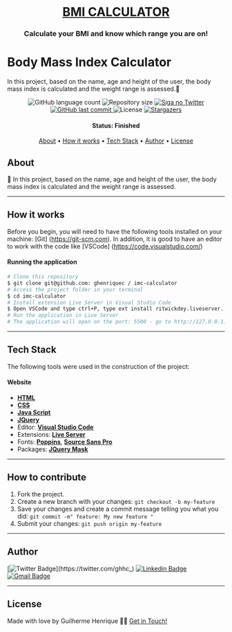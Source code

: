 <h1 align="center">
    <a href="https://ghenriquec.github.io/imc-calculator/"> BMI CALCULATOR </a>
</h1>

<h3 align="center">
    Calculate your BMI and know which range you are on!
</h3>

# Body Mass Index Calculator
In this project, based on the name, age and height of the user, the body mass index is calculated and the weight range is assessed.💚

<p align="center">
  <img alt="GitHub language count" src="https://img.shields.io/github/languages/count/ghenriquec/imc-calculator?color=%2304D361">

  <img alt="Repository size" src="https://img.shields.io/github/repo-size/ghenriquec/imc-calculator">

  <a href="https://www.twitter.com/ghhc_/">
    <img alt="Siga no Twitter" src="https://img.shields.io/twitter/url?url=https%3A%2F%2Fgithub.com%2Fghenriquec%2Fimc-calculator">
  </a>
  
  <a href="https://github.com/ghenriquec/imc-calculator/commits/master">
    <img alt="GitHub last commit" src="https://img.shields.io/github/last-commit/ghenriquec/imc-calculator">
  </a>
    
   <img alt="License" src="https://img.shields.io/badge/license-MIT-brightgreen">
   <a href="https://github.com/ghenriquec/imc-calculator/stargazers">
    <img alt="Stargazers" src="https://img.shields.io/github/stars/ghenriquec/imc-calculator?style=social">
  </a>
</p>


<h4 align="center"> 
	 Status: Finished
</h4>

<p align="center">
 <a href="#about">About</a> •
 <a href="#how-it-works">How it works</a> • 
 <a href="#tech-stack">Tech Stack</a> • 
 <a href="#author">Author</a> • 
 <a href="#user-content-license">License</a>

</p>


## About

💚 In this project, based on the name, age and height of the user, the body mass index is calculated and the weight range is assessed.

---

## How it works

Before you begin, you will need to have the following tools installed on your machine:
[Git] (https://git-scm.com).
In addition, it is good to have an editor to work with the code like [VSCode] (https://code.visualstudio.com/)


#### Running the application

```bash
# Clone this repository
$ git clone git@github.com: ghenriquec / imc-calculator
# Access the project folder in your terminal
$ cd imc-calculator
# Install extension Live Server in Visual Studio Code
$ Open VSCode and type ctrl+P, type ext install ritwickdey.liveserver.
# Run the application in Live Server
# The application will open on the port: 5500 - go to http://127.0.0.1:5500
```
---
## Tech Stack

The following tools were used in the construction of the project:

#### **Website** 

-   **[HTML](https://devdocs.io/html/)**
-   **[CSS](https://devdocs.io/css/)**
-   **[Java Script](https://devdocs.io/javascript/)**
-   **[JQuery](https://devdocs.io/jquery/)**
-   Editor:  **[Visual Studio Code](https://code.visualstudio.com/)** 
-   Extensions:  **[Live Server](https://marketplace.visualstudio.com/items?itemName=ritwickdey.LiveServere)**
-   Fonts:  **[Poppins](https://fonts.google.com/specimen/Poppins)**,  **[Source Sans Pro](https://fonts.google.com/specimen/Source+Sans+Pro)**
-   Packages: **[JQuery Mask](https://cdnjs.com/libraries/jquery.mask/1.11.2)**


---

## How to contribute

1. Fork the project.
2. Create a new branch with your changes: `git checkout -b my-feature`
3. Save your changes and create a commit message telling you what you did: `git commit -m" feature: My new feature "`
4. Submit your changes: `git push origin my-feature`
---

## Author

[![Twitter Badge](https://img.shields.io/badge/-@ghhc_-1ca0f1?style=flat-square&labelColor=1ca0f1&logo=twitter&logoColor=white&link=https://twitter.com/ghhc_)](https://twitter.com/ghhc_) [![Linkedin Badge](https://img.shields.io/badge/-Guilherme-blue?style=flat-square&logo=Linkedin&logoColor=white&link=https://https://www.linkedin.com/in/ghenriquec/)](https://www.linkedin.com/in/ghenriquec/) 
[![Gmail Badge](https://img.shields.io/badge/-guiihenriquecs@gmail.com-c14438?style=flat-square&logo=Gmail&logoColor=white&link=mailto:guiihenriquecs@gmail.com)](mailto:guiihenriquecs@gmail.com)

---

## License

Made with love by Guilherme Henrique 👋🏽 [Get in Touch!](https://www.linkedin.com/in/ghenriquec/)
</p>
